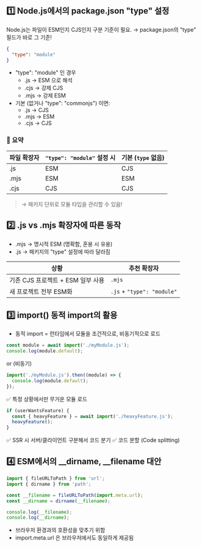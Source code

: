 ## 1️⃣ Node.js에서의 package.json "type" 설정
Node.js는 파일이 ESM인지 CJS인지 구분 기준이 필요.
→ package.json의 "type" 필드가 바로 그 기준!
```json
{
  "type": "module"
}
```
- "type": "module" 인 경우
  - .js → ESM 으로 해석
  - .cjs → 강제 CJS
  - .mjs → 강제 ESM
- 기본 (없거나 "type": "commonjs") 이면:
  - .js → CJS
  - .mjs → ESM
  - .cjs → CJS
### 📌 요약
| 파일 확장자 | `"type": "module"` 설정 시 | 기본 (`type` 없음) |
| ------ | ----------------------- | -------------- |
| .js    | ESM                     | CJS            |
| .mjs   | ESM                     | ESM            |
| .cjs   | CJS                     | CJS            |
> → 패키지 단위로 모듈 타입을 관리할 수 있음!

## 2️⃣ .js vs .mjs 확장자에 따른 동작
- .mjs → 명시적 ESM (명확함, 혼용 시 유용)
- .js → 패키지의 "type" 설정에 따라 달라짐

| 상황                      | 추천 확장자                     |
| ----------------------- | -------------------------- |
| 기존 CJS 프로젝트 + ESM 일부 사용 | `.mjs`                     |
| 새 프로젝트 전부 ESM화          | `.js` + `"type": "module"` |

## 3️⃣ import() 동적 import의 활용
- 동적 import = 런타임에서 모듈을 조건적으로, 비동기적으로 로드
```js
const module = await import('./myModule.js');
console.log(module.default);
```
or (비동기)
```js
import('./myModule.js').then((module) => {
  console.log(module.default);
});
```
✅ 특정 상황에서만 무거운 모듈 로드
```js
if (userWantsFeature) {
  const { heavyFeature } = await import('./heavyFeature.js');
  heavyFeature();
}
```
✅ SSR 시 서버/클라이언트 구분해서 코드 분기
✅ 코드 분할 (Code splitting)

## 4️⃣ ESM에서의 __dirname, __filename 대안
```js
import { fileURLToPath } from 'url';
import { dirname } from 'path';

const __filename = fileURLToPath(import.meta.url);
const __dirname = dirname(__filename);

console.log(__filename);
console.log(__dirname);
```
- 브라우저 환경과의 호환성을 맞추기 위함
- import.meta.url 은 브라우저에서도 동일하게 제공됨